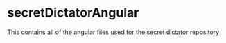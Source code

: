 # secretDictatorAngular
This contains all of the angular files used for the secret dictator repository
